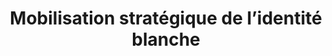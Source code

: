 ---
title: "Mobilisation stratégique de l’identité blanche"
slug: "mobilisation-strategique-de-lidentite-blanche"
definition: |
  Stratégie politique visant à activer la conscience raciale blanche sans recourir à un discours explicitement raciste. Elle fonctionne par cadrage culturel, euphémisation, langage codé, et mise en scène de menaces envers les intérêts ou l’identité du groupe blanc.
historicalContext: |
  Apparue dès les campagnes de George Wallace (1968), cette forme de mobilisation est reprise par Nixon, Buchanan, puis Trump. Jardina montre que cette stratégie est d’autant plus efficace qu’elle évite le stigmate du racisme explicite, tout en activant une solidarité blanche défensive dans un contexte de transformation démographique.
books:
  - white-identity-politics
---